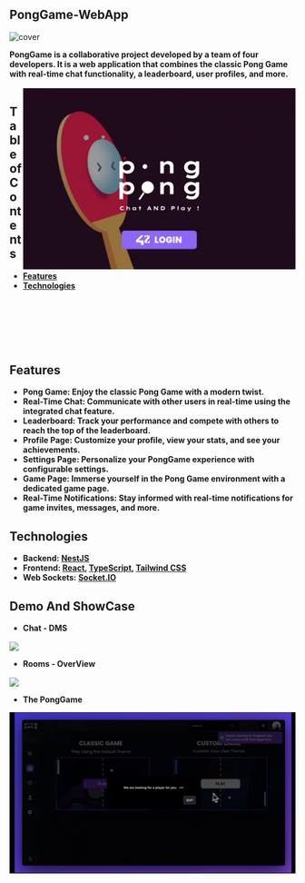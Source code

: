 ## PongGame-WebApp
![cover](https://github.com/Wadie-ess/Wadie-ess/blob/main/iPhone%2014%20Pro%20(3).png)


<b>PongGame is a collaborative project developed by a team of four developers. It is a web application that combines the classic Pong Game with real-time chat functionality, a leaderboard, user profiles, and more.<br>
<br>
<img align="right" src="https://github.com/Wadie-ess/Wadie-ess/blob/main/PongGif.gif" width="480" />

<p>
  <p>
    <p>
<!-- <a href="https://exyte.com/contacts"><img src="https://i.imgur.com/vGjsQPt.png" width="134" height="34"></a> <a href="https://twitter.com/exyteHQ"><img src="https://i.imgur.com/DngwSn1.png" width="165" height="34"></a> -->






## Table of Contents

- [Features](#features)
- [Technologies](#technologies)


  
<br>
<br>
<br>
<br>
<br>

## Features

- **Pong Game:** Enjoy the classic Pong Game with a modern twist.
- **Real-Time Chat:** Communicate with other users in real-time using the integrated chat feature.
- **Leaderboard:** Track your performance and compete with others to reach the top of the leaderboard.
- **Profile Page:** Customize your profile, view your stats, and see your achievements.
- **Settings Page:** Personalize your PongGame experience with configurable settings.
- **Game Page:** Immerse yourself in the Pong Game environment with a dedicated game page.
- **Real-Time Notifications:** Stay informed with real-time notifications for game invites, messages, and more.

## Technologies

- **Backend:** [NestJS](https://nestjs.com/)
- **Frontend:** [React](https://reactjs.org/), [TypeScript](https://www.typescriptlang.org/), [Tailwind CSS](https://tailwindcss.com/)
- **Web Sockets:** [Socket.IO](https://socket.io/)

## Demo And ShowCase



- **Chat - DMS**


  
<img align="center" src="https://github.com/Wadie-ess/Wadie-ess/blob/main/ChatGif.gif"  />




- **Rooms - OverView**
  


<img align="center" src="https://github.com/Wadie-ess/Wadie-ess/blob/main/roms-OverView.gif"  />




- **The PongGame**
  
  

<img align="center" src="https://github.com/Wadie-ess/Wadie-ess/blob/main/game.gif"  />

